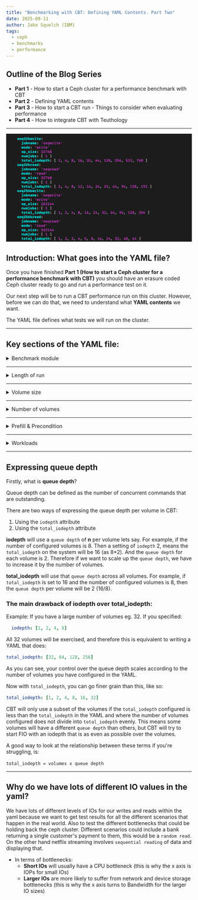 ```yaml
---
title: "Benchmarking with CBT: Defining YAML Contents. Part Two"
date: 2025-09-11
author: Jake Squelch (IBM)
tags:
  - ceph
  - benchmarks
  - performance
---
```


## Outline of the Blog Series  

- **Part 1** - How to start a Ceph cluster for a performance benchmark with CBT  
- **Part 2** - Defining YAML contents  
- **Part 3** - How to start a CBT run - Things to consider when evaluating performance  
- **Part 4** - How to integrate CBT with Teuthology  

---
![alt text](images/yaml.png "Example of YAML workload")

## Introduction: What goes into the YAML file?  

Once you have finished **Part 1 (How to start a Ceph cluster for a performance benchmark with CBT)** you should have an erasure coded Ceph cluster ready to go and run a performance test on it.  

Our next step will be to run a CBT performance run on this cluster. However, before we can do that, we need to understand what **YAML contents** we want.  

The YAML file defines what tests we will run on the cluster.  

---

## Key sections of the YAML file:  

<details>
<summary>Benchmark module</summary> 

In our example, we will be using **librbdfio**.  

Example:

```yaml
benchmarks:
  librbdfio:
    rbdname: "cbt-librbdfio"
    <insert details here>
```
</details>

---

<details>
<summary>Length of run</summary> 

We configure a **ramp** and a **time** for each test:  

- **Ramp** → warmup period where no data is collected.  
- **Time** → duration for which each test will run and collect results.  

The `ramp` time ensures that the I/O test gets into a steady state before the I/O measurement starts, it is quite common that write caches give unrealistically high performance at the start of the test while the cache fills up and that read caches give slightly lower performance at the start of the test while they are filled. Caches may be implemented in the drives or in the software.

A very short `duration` test will get performance measurements quicker but might not reflect the performance you will see in real use. Reasons for this include background processes that periodically perform work to clean up and issues such as fragmentation that typically become worse the longer the test is run for.
If running a performance run multiple times gives different results then it is possible that the test duration is too short.

- It's important to note that the specified amount of time and ramp within librbdfio will apply to all workloads elsewhere specified in the YAML.
- However, these can be overridden by specifying a time or ramp within a specific workload. You will see an example of this within the precondition section, where time is overridden to 600 (10 minutes).

Example: 

```yaml
  librbdfio:
    time: 90 #in seconds
    ramp: 30 #in seconds
```
</details>

---

<details>
<summary>Volume size</summary>

Storage systems may give different performance depending how full they are, where there are fixed sized caches the cache hit ratio will be higher when testing a smaller quantity of storage, dealing with fragmentation and garbage colleciton takes more time when there is less free capacity.
Ideally configure the performance test to use over 50% of the physical storage to get measurements representative of real world use.

- Ideally, this should match the volume size created in **Part 1** when setting up the EC profile.  
- If this value is lower than the RBD image size, then only that amount of data specified will be written.  
- If the value is grater, then only the amount of data equivalent to the RBD image size will be written.

Example:

```yaml
  librbdfio:
    vol_size: 52500 #in megabytes
```
</details>

---

<details>
<summary>Number of volumes</summary>

This is the same number of volumes you defined in **Part 1**.  

Example:
```yaml
  librbdfio:
    volumes_per_client: [8]
```
</details>

---

<details>
<summary>Prefill & Precondition </summary> 

- **Prefill** → filling all volumes with sequential writes.  
- **Precondition** → adding random writes to simulate real-world workloads.

Example:

```yaml
  librbdfio:
    prefill:
      blocksize: '64k'
      numjobs: 1

    workloads:
      precondition:
        jobname: 'precond1rw'
        mode: 'randwrite'
        time: 600
        op_size: 65536
        numjobs: [ 1 ]
        total_iodepth: [ 16 ]
        monitor: False
```

- Note here that the time here is overriding the time specified in the librbdfio (global) section of the YAML. Not specifying a time will use the default value spceified in the outer section.
</details>  

---

<details>
<summary>Workloads</summary>

Example:  

```yaml
librbdfio:
  workloads:
    Seq32kwrite:
      jobname: 'seqwrite'
      mode: 'write'
      op_size: 32768
      numjobs: [ 1 ]
      total_iodepth: [ 2, 4, 8, 16, 32, 64, 128, 256, 512, 768 ]
```
The above is an example of a 32k sequential write, we configure different levels of total_iodepth.
</details>

---

## Expressing queue depth

Firstly, what is **queue depth**?

Queue depth can be defined as the number of concurrent commands that are outstanding.

There are two ways of expressing the queue depth per volume in CBT:
1. Using the `iodepth` attribute
2. Using the `total_iodepth` attribute

**iodepth** will use a `queue depth` of **n** per volume lets say. For example, if the number of configured volumes is 8. Then a setting of `iodepth` 2, means the `total_iodepth` on the system will be 16 (as 8*2). And the `queue depth` for each volume is 2. Therefore if we want to scale up the `queue depth`, we have to increase it by the number of volumes. 

**total_iodepth** will use that `queue depth` across all volumes. For example, if `total_iodepth` is set to 16 and the number of configured volumes is 8, then the `queue depth` per volume will be 2 (16/8). 

### The main drawback of iodepth over total_iodepth:

Example: If you have a large number of volumes eg. 32. If you specified:
```yaml
  iodepth: [1, 2, 4, 8]
```
All 32 volumes will be exercised, and therefore this is equivalent to writing a YAML that does:
```yaml
total_iodepth: [32, 64, 128, 256]
```
As you can see, your control over the queue depth scales according to the number of volumes you have configured in the YAML.

Now with `total_iodepth`, you can go finer grain than this, like so:
```yaml
total_iodepth: [1, 2, 4, 8, 16, 32]
```

CBT will only use a subset of the volumes if the `total_iodepth` configured is less than the `total_iodepth` in the YAML and where the number of volumes configured does not divide into `total_iodepth` evenly. This means some volumes will have a different `queue depth` than others, but CBT will try to start FIO with an iodepth that is as even as possible over the volumes.

A good way to look at the relationship between these terms if you're struggling, is:

`total_iodepth = volumes x queue depth`

---

## Why do we have lots of different IO values in the yaml?

We have lots of different levels of IOs for our writes and reads within the yaml because we want to get test results for all the different scenarios that happen in the real world. Also to test the different bottlenecks that could be holding back the ceph cluster. Different scenarios could include a bank returning a single customer's payment to them, this would be a `random read`. On the other hand netflix streaming involves `sequential reading` of data and displaying that. 
- In terms of bottlenecks:
   - **Short IOs** will usually have a CPU bottleneck (this is why the x axis is IOPs for small IOs)
   - **Larger IOs** are more likely to suffer from network and device storage bottlenecks (this is why the x axis turns to Bandwidth for the larger IO sizes)
